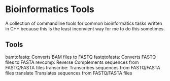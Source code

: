 # Bioinformatics Tools

A collection of commandline tools for common bioinformatics tasks written in C++ because this is the least inconvient way for me to do this sometimes.

## Tools
bamtofastq:     Converts BAM files to FASTQ
fastqtofasta:   Converts FASTQ files to FASTA
revcomp:        Reverse Complements sequences from FASTQ/FASTA files
transcribe:     Transcribes sequences from FASTQ/FASTA files
translate	Translates sequences from FASTQ/FASTA files
